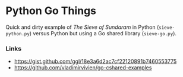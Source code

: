 # Python Go Things

Quick and dirty example of _The Sieve of Sundaram_ in Python (`sieve-python.py`) versus Python but using a Go shared library (`sieve-go.py`).

### Links
- https://gist.github.com/ggl/18e3a6d2ac7cf22120891b7460553775
- https://github.com/vladimirvivien/go-cshared-examples
